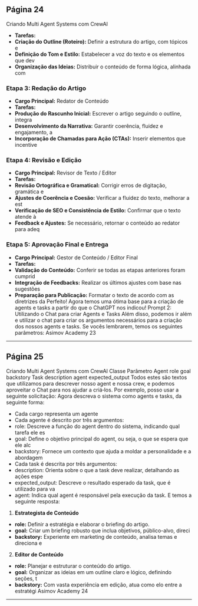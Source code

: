 ## Página 24

Criando Multi Agent Systems com CrewAI
- **Tarefas:**
- **Criação do Outline (Roteiro):** Definir a estrutura do artigo, com tópicos e 
- **Definição do Tom e Estilo:** Estabelecer a voz do texto e os elementos que dev
- **Organização das Ideias:** Distribuir o conteúdo de forma lógica, alinhada com
### **Etapa 3: Redação do Artigo**
- **Cargo Principal:** Redator de Conteúdo
- **Tarefas:**
- **Produção do Rascunho Inicial:** Escrever o artigo seguindo o outline, integra
- **Desenvolvimento da Narrativa:** Garantir coerência, fluidez e engajamento, a
- **Incorporação de Chamadas para Ação (CTAs):** Inserir elementos que incentive
### **Etapa 4: Revisão e Edição**
- **Cargo Principal:** Revisor de Texto / Editor
- **Tarefas:**
- **Revisão Ortográfica e Gramatical:** Corrigir erros de digitação, gramática e
- **Ajustes de Coerência e Coesão:** Verificar a fluidez do texto, melhorar a est
- **Verificação de SEO e Consistência de Estilo:** Confirmar que o texto atende à
- **Feedback e Ajustes:** Se necessário, retornar o conteúdo ao redator para adeq
### **Etapa 5: Aprovação Final e Entrega**
- **Cargo Principal:** Gestor de Conteúdo / Editor Final
- **Tarefas:**
- **Validação do Conteúdo:** Conferir se todas as etapas anteriores foram cumprid
- **Integração de Feedbacks:** Realizar os últimos ajustes com base nas sugestões
- **Preparação para Publicação:** Formatar o texto de acordo com as diretrizes da
Perfeito! Agora temos uma ótima base para a criação de agents e tasks a partir do que o ChatGPT nos
indicou!
Prompt 2: Utilizando o Chat para criar Agents e Tasks
Além disso, podemos ir além e utilizar o chat para criar os argumentos necessários para a criação dos
nossos agents e tasks. Se vocês lembrarem, temos os seguintes parâmetros:
Asimov Academy
23


---
## Página 25

Criando Multi Agent Systems com CrewAI
Classe
Parâmetro
Agent
role
goal
backstory
Task
description
agent
expected_output
Todos estes são textos que utilizamos para descrever nosso agent e nossa crew, e podemos aproveitar
o Chat para nos ajudar a criá‑los. Por exemplo, posso usar a seguinte solicitação:
Agora descreva o sistema como agents e tasks, da seguinte forma:
- Cada cargo representa um agente
- Cada agente é descrito por três argumentos:
- role: Descreve a função do agent dentro do sistema, indicando qual tarefa ele es
- goal: Define o objetivo principal do agent, ou seja, o que se espera que ele alc
- backstory: Fornece um contexto que ajuda a moldar a personalidade e a abordagem 
- Cada task é descrita por três argumentos:
- description: Orienta sobre o que a task deve realizar, detalhando as ações espe
- expected_output: Descreve o resultado esperado da task, que é utilizado para va
- agent: Indica qual agent é responsável pela execução da task.
E temos a seguinte resposta:
1. **Estrategista de Conteúdo**
- **role:** Definir a estratégia e elaborar o briefing do artigo.
- **goal:** Criar um briefing robusto que inclua objetivos, público-alvo, direci
- **backstory:** Experiente em marketing de conteúdo, analisa temas e direciona e
2. **Editor de Conteúdo**
- **role:** Planejar e estruturar o conteúdo do artigo.
- **goal:** Organizar as ideias em um outline claro e lógico, definindo seções, t
- **backstory:** Com vasta experiência em edição, atua como elo entre a estratégi
Asimov Academy
24


---